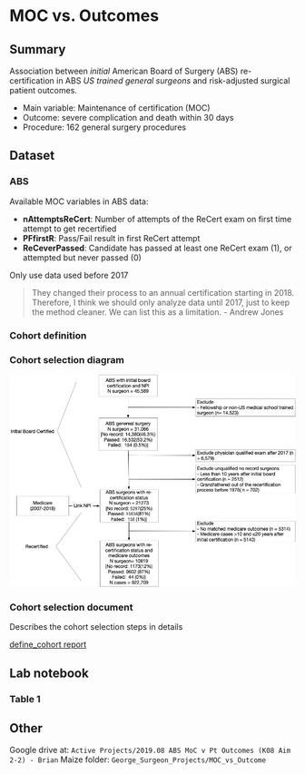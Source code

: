 # MOC vs. Outcomes

## Summary

Association between *initial* American Board of Surgery (ABS) re-certification in ABS *US trained* *general surgeons* and risk-adjusted surgical patient outcomes. 

- Main variable: Maintenance of certification (MOC)
- Outcome: severe complication and death within 30 days
- Procedure: 162 general surgery procedures

## Dataset

### ABS

Available MOC variables in ABS data:

- **nAttemptsReCert**:	Number of attempts of the ReCert exam on first time attempt to get recertified
- **PFfirstR**:	Pass/Fail result in first ReCert attempt
- **ReCeverPassed**:	Candidate has passed at least one ReCert exam (1), or attempted but never passed (0)

Only use data used before 2017
> They changed their process to an annual certification starting in 2018. Therefore, I think we should only analyze data until 2017, just to keep the method cleaner. We can list this as a limitation. - Andrew Jones

### Cohort definition

### Cohort selection diagram

![](other_docs/Diagram/cohort_definition/cohort_definition.png)

### Cohort selection document

Describes the cohort selection steps in details

[define_cohort report](code/data_prep/1_define_cohort.pdf)


## Lab notebook

### Table 1



## Other

Google drive at: `Active Projects/2019.08 ABS MoC v Pt Outcomes (K08 Aim 2-2) - Brian`
Maize folder: `George_Surgeon_Projects/MOC_vs_Outcome`
